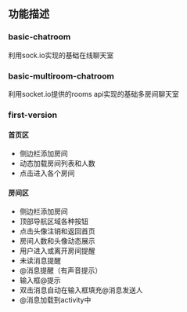 ## 功能描述

### basic-chatroom

利用sock.io实现的基础在线聊天室

### basic-multiroom-chatroom

利用socket.io提供的rooms api实现的基础多房间聊天室

### first-version	

#### 首页区

- 侧边栏添加房间
- 动态加载房间列表和人数
- 点击进入各个房间

#### 房间区

- 侧边栏添加房间
- 顶部导航区域各种按钮
- 点击头像注销和返回首页
- 房间人数和头像动态展示
- 用户进入或离开房间提醒
- 未读消息提醒
- @消息提醒（有声音提示）
- 输入框@提示
- 双击消息自动在输入框填充@消息发送人
- @消息加载到activity中